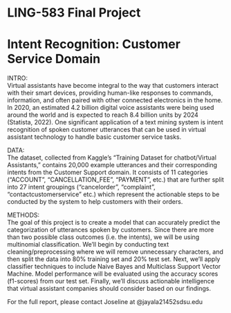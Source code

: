 # LING-583 Final Project
# Intent Recognition: Customer Service Domain

INTRO:
<br>
Virtual assistants have become integral to the way that customers interact with their smart devices, providing human-like responses to commands, information, and often paired with other connected electronics in the home. In 2020, an estimated 4.2 billion digital voice assistants were being used around the world and is expected to reach 8.4 billion units by 2024 (Statista, 2022). One significant application of a text mining system is intent recognition of spoken customer utterances that can be used in virtual assistant technology to handle basic customer service tasks.


DATA:
<br>
The dataset, collected from Kaggle’s “Training Dataset for chatbot/Virtual Assistants,” contains 20,000 example utterances and their corresponding intents from the Customer Support domain. It consists of 11 categories (“ACCOUNT”, “CANCELLATION_FEE”, “PAYMENT”, etc.) that are further split into 27 intent groupings (“cancelorder”, “complaint”, “contactcustomerservice” etc.) which represent the actionable steps to be conducted by the system to help customers with their orders.

METHODS:
<br>
The goal of this project is to create a model that can accurately predict the categorization of utterances spoken by customers. Since there are more than two possible class outcomes (i.e. the intents), we will be using multinomial classification. We’ll begin by conducting text cleaning/preprocessing where we will remove unnecessary characters, and then split the data into 80% training set and 20% test set. Next, we’ll apply classifier techniques to include Naive Bayes and Multiclass Support Vector Machine. Model performance will be evaluated using the accuracy scores (f1-scores) from our test set. Finally, we’ll discuss actionable intelligence that virtual assistant companies should consider based on our findings.


For the full report, please contact Joseline at @jayala21452sdsu.edu

